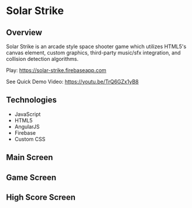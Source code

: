 # Solar Strike

## Overview
Solar Strike is an arcade style space shooter game which utilizes HTML5's canvas element, custom graphics, third-party music/sfx integration, and collision detection algorithms.

Play: https://solar-strike.firebaseapp.com

See Quick Demo Video: https://youtu.be/TrQ6GZx1yB8

## Technologies
* JavaScript
* HTML5
* AngularJS
* Firebase
* Custom CSS

## Main Screen

## Game Screen

## High Score Screen
